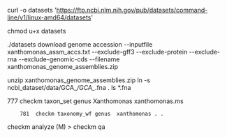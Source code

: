 curl -o datasets 'https://ftp.ncbi.nlm.nih.gov/pub/datasets/command-line/v1/linux-amd64/datasets'

chmod u+x datasets


./datasets download genome accession --inputfile xanthomonas_assm_accs.txt  --exclude-gff3 --exclude-protein --exclude-rna --exclude-genomic-cds --filename xanthomonas_genome_assemblies.zip


unzip xanthomonas_genome_assemblies.zip
ln -s ncbi_dataset/data/GCA_*/GCA_*.fna .
ls *.fna



777  checkm taxon_set genus Xanthomonas  xanthomonas.ms

        781  checkm taxonomy_wf genus  xanthomonas . .



checkm analyze <marker file> <bin folder> <output folder>
(M) > checkm qa <marker file> <output folder>




